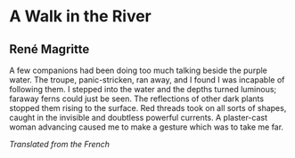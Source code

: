 # A Walk in the River
## René Magritte
A few companions had been doing too much talking beside the purple water. The
troupe, panic-stricken, ran away, and I found I was incapable of following
them. I stepped into the water and the depths turned luminous; faraway ferns
could just be seen. The reflections of other dark plants stopped them rising
to the surface. Red threads took on all sorts of shapes, caught in the
invisible and doubtless powerful currents. A plaster-cast woman advancing
caused me to make a gesture which was to take me far.

_Translated from the French_
